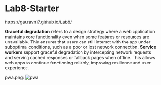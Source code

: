 # Lab8-Starter

https://gauravn17.github.io/Lab8/

**Graceful degradation** refers to a design strategy where a web application maintains core functionality even when some features or resources are unavailable. This ensures that users can still interact with the app under suboptimal conditions, such as a poor or lost network connection. **Service workers** support graceful degradation by intercepting network requests and serving cached responses or fallback pages when offline. This allows web apps to continue functioning reliably, improving resilience and user experience.

pwa.png:
![pwa](https://github.com/user-attachments/assets/914c514a-9ac3-4312-9f8d-f9322cbe44e3)
